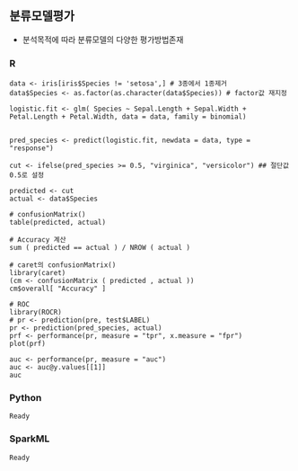 ## 분류모델평가
- 분석목적에 따라 분류모델의 다양한 평가방법존재

### R
    data <- iris[iris$Species != 'setosa',] # 3종에서 1종제거
    data$Species <- as.factor(as.character(data$Species)) # factor값 재지정

    logistic.fit <- glm( Species ~ Sepal.Length + Sepal.Width + Petal.Length + Petal.Width, data = data, family = binomial)


    pred_species <- predict(logistic.fit, newdata = data, type = "response")

    cut <- ifelse(pred_species >= 0.5, "virginica", "versicolor") ## 절단값 0.5로 설정

    predicted <- cut
    actual <- data$Species

    # confusionMatrix()
    table(predicted, actual)

    # Accuracy 계산
    sum ( predicted == actual ) / NROW ( actual )

    # caret의 confusionMatrix()
    library(caret)
    (cm <- confusionMatrix ( predicted , actual ))
    cm$overall[ "Accuracy" ]

    # ROC
    library(ROCR)
    # pr <- prediction(pre, test$LABEL)
    pr <- prediction(pred_species, actual)
    prf <- performance(pr, measure = "tpr", x.measure = "fpr")
    plot(prf)

    auc <- performance(pr, measure = "auc")
    auc <- auc@y.values[[1]]
    auc
### Python
    Ready

### SparkML
    Ready
